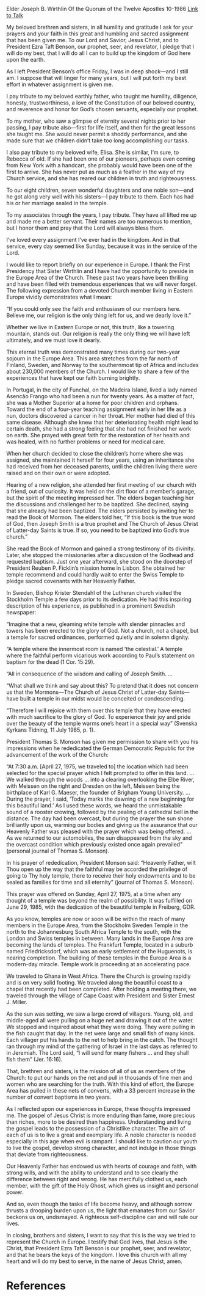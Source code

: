 Elder Joseph B. Wirthlin
Of the Quorum of the Twelve Apostles
10-1986
[Link to Talk](https://www.churchofjesuschrist.org/study/general-conference/1986/10/pulling-in-the-gospel-net?lang=eng)

My beloved brethren and sisters, in all humility and gratitude I ask for your prayers and your faith in this great and humbling and sacred assignment that has been given me. To our Lord and Savior, Jesus Christ, and to President Ezra Taft Benson, our prophet, seer, and revelator, I pledge that I will do my best, that I will do all I can to build up the kingdom of God here upon the earth.

As I left President Benson’s office Friday, I was in deep shock—and I still am. I suppose that will linger for many years, but I will put forth my best effort in whatever assignment is given me.

I pay tribute to my beloved earthly father, who taught me humility, diligence, honesty, trustworthiness, a love of the Constitution of our beloved country, and reverence and honor for God’s chosen servants, especially our prophet.

To my mother, who saw a glimpse of eternity several nights prior to her passing, I pay tribute also—first for life itself, and then for the great lessons she taught me. She would never permit a shoddy performance, and she made sure that we children didn’t take too long accomplishing our tasks.

I also pay tribute to my beloved wife, Elisa. She is similar, I’m sure, to Rebecca of old. If she had been one of our pioneers, perhaps even coming from New York with a handcart, she probably would have been one of the first to arrive. She has never put as much as a feather in the way of my Church service, and she has reared our children in truth and righteousness.

To our eight children, seven wonderful daughters and one noble son—and he got along very well with his sisters—I pay tribute to them. Each has had his or her marriage sealed in the temple.

To my associates through the years, I pay tribute. They have all lifted me up and made me a better servant. Their names are too numerous to mention, but I honor them and pray that the Lord will always bless them.

I’ve loved every assignment I’ve ever had in the kingdom. And in that service, every day seemed like Sunday, because it was in the service of the Lord.

I would like to report briefly on our experience in Europe. I thank the First Presidency that Sister Wirthlin and I have had the opportunity to preside in the Europe Area of the Church. These past two years have been thrilling and have been filled with tremendous experiences that we will never forget. The following expression from a devoted Church member living in Eastern Europe vividly demonstrates what I mean:

“If you could only see the faith and enthusiasm of our members here. Believe me, our religion is the only thing left for us, and we dearly love it.”

Whether we live in Eastern Europe or not, this truth, like a towering mountain, stands out. Our religion is really the only thing we will have left ultimately, and we must love it dearly.

This eternal truth was demonstrated many times during our two-year sojourn in the Europe Area. This area stretches from the far north of Finland, Sweden, and Norway to the southernmost tip of Africa and includes about 230,000 members of the Church. I would like to share a few of the experiences that have kept our faith burning brightly.

In Portugal, in the city of Funchal, on the Madeira Island, lived a lady named Asencão Frango who had been a nun for twenty years. As a matter of fact, she was a Mother Superior at a home for poor children and orphans. Toward the end of a four-year teaching assignment early in her life as a nun, doctors discovered a cancer in her throat. Her mother had died of this same disease. Although she knew that her deteriorating health might lead to certain death, she had a strong feeling that she had not finished her work on earth. She prayed with great faith for the restoration of her health and was healed, with no further problems or need for medical care.

When her church decided to close the children’s home where she was assigned, she maintained it herself for four years, using an inheritance she had received from her deceased parents, until the children living there were raised and on their own or were adopted.

Hearing of a new religion, she attended her first meeting of our church with a friend, out of curiosity. It was held on the dirt floor of a member’s garage, but the spirit of the meeting impressed her. The elders began teaching her the discussions and challenged her to be baptized. She declined, saying that she already had been baptized. The elders persisted by inviting her to read the Book of Mormon. The elders told her, “If this book is the true word of God, then Joseph Smith is a true prophet and The Church of Jesus Christ of Latter-day Saints is true. If so, you need to be baptized into God’s true church.”

She read the Book of Mormon and gained a strong testimony of its divinity. Later, she stopped the missionaries after a discussion of the Godhead and requested baptism. Just one year afterward, she stood on the doorstep of President Reuben P. Ficklin’s mission home in Lisbon. She obtained her temple recommend and could hardly wait to enter the Swiss Temple to pledge sacred covenants with her Heavenly Father.

In Sweden, Bishop Krister Stendahl of the Lutheran church visited the Stockholm Temple a few days prior to its dedication. He had this inspiring description of his experience, as published in a prominent Swedish newspaper:

“Imagine that a new, gleaming white temple with slender pinnacles and towers has been erected to the glory of God. Not a church, not a chapel, but a temple for sacred ordinances, performed quietly and in solemn dignity.

“A temple where the innermost room is named ‘the celestial.’ A temple where the faithful perform vicarious work according to Paul’s statement on baptism for the dead (1 Cor. 15:29).

“All in consequence of the wisdom and calling of Joseph Smith. …

“What shall we think and say about this? To pretend that it does not concern us that the Mormons—The Church of Jesus Christ of Latter-day Saints—have built a temple in our midst would be conceited or condescending.

“Therefore I will rejoice with them over this temple that they have erected with much sacrifice to the glory of God. To experience their joy and pride over the beauty of the temple warms one’s heart in a special way” (Svenska Kyrkans Tidning, 11 July 1985, p. 1).

President Thomas S. Monson has given me permission to share with you his impressions when he rededicated the German Democratic Republic for the advancement of the work of the Church:

“At 7:30 a.m. [April 27, 1975, we traveled to] the location which had been selected for the special prayer which I felt prompted to offer in this land. … We walked through the woods … into a clearing overlooking the Elbe River, with Meissen on the right and Dresden on the left, Meissen being the birthplace of Karl G. Maeser, the founder of Brigham Young University. … During the prayer, I said, ‘Today marks the dawning of a new beginning for this beautiful land.’ As I used these words, we heard the unmistakable sound of a rooster crowing, followed by the pealing of a cathedral bell in the distance. The day had been overcast, but during the prayer the sun shone brilliantly upon us, warming our bodies and giving us the assurance that our Heavenly Father was pleased with the prayer which was being offered. … As we returned to our automobiles, the sun disappeared from the sky and the overcast condition which previously existed once again prevailed” (personal journal of Thomas S. Monson).

In his prayer of rededication, President Monson said: “Heavenly Father, wilt Thou open up the way that the faithful may be accorded the privilege of going to Thy holy temple, there to receive their holy endowments and to be sealed as families for time and all eternity” (journal of Thomas S. Monson).

This prayer was offered on Sunday, April 27, 1975, at a time when any thought of a temple was beyond the realm of possibility. It was fulfilled on June 29, 1985, with the dedication of the beautiful temple in Freiberg, GDR.

As you know, temples are now or soon will be within the reach of many members in the Europe Area, from the Stockholm Sweden Temple in the north to the Johannesburg South Africa Temple to the south, with the London and Swiss temples in between. Many lands in the Europe Area are becoming the lands of temples. The Frankfurt Temple, located in a suburb named Friedricksdorf, which was an early settlement of the Huguenots, is nearing completion. The building of these temples in the Europe Area is a modern-day miracle. Temple work is proceeding at an accelerating pace.

We traveled to Ghana in West Africa. There the Church is growing rapidly and is on very solid footing. We traveled along the beautiful coast to a chapel that recently had been completed. After holding a meeting there, we traveled through the village of Cape Coast with President and Sister Ernest J. Miller.

As the sun was setting, we saw a large crowd of villagers. Young, old, and middle-aged all were pulling on a huge net and drawing it out of the water. We stopped and inquired about what they were doing. They were pulling in the fish caught that day. In the net were large and small fish of many kinds. Each villager put his hands to the net to help bring in the catch. The thought ran through my mind of the gathering of Israel in the last days as referred to in Jeremiah. The Lord said, “I will send for many fishers … and they shall fish them” (Jer. 16:16).

That, brethren and sisters, is the mission of all of us as members of the Church: to put our hands on the net and pull in thousands of fine men and women who are searching for the truth. With this kind of effort, the Europe Area has pulled in these nets of converts, with a 33 percent increase in the number of convert baptisms in two years.

As I reflected upon our experiences in Europe, these thoughts impressed me. The gospel of Jesus Christ is more enduring than fame, more precious than riches, more to be desired than happiness. Understanding and living the gospel leads to the possession of a Christlike character. The aim of each of us is to live a great and exemplary life. A noble character is needed especially in this age when evil is rampant. I should like to caution our youth to live the gospel, develop strong character, and not indulge in those things that deviate from righteousness.

Our Heavenly Father has endowed us with hearts of courage and faith, with strong wills, and with the ability to understand and to see clearly the difference between right and wrong. He has mercifully clothed us, each member, with the gift of the Holy Ghost, which gives us insight and personal power.

And so, even though the tasks of life become heavy, and although sorrow thrusts a drooping burden upon us, the light that emanates from our Savior beckons us on, undismayed. A righteous self-discipline can and will rule our lives.

In closing, brothers and sisters, I want to say that this is the way we tried to represent the Church in Europe. I testify that God lives, that Jesus is the Christ, that President Ezra Taft Benson is our prophet, seer, and revelator, and that he bears the keys of the kingdom. I love this church with all my heart and will do my best to serve, in the name of Jesus Christ, amen.

# References

